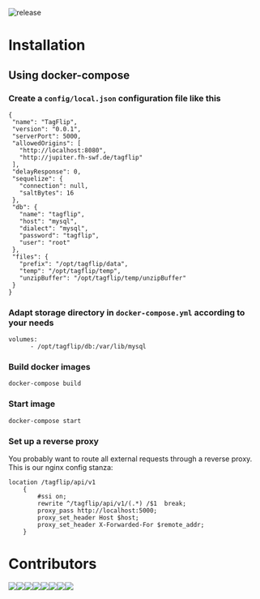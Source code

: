 ![release](https://github.com/fhswf/tagflip-backend/workflows/release/badge.svg)

# Installation

## Using docker-compose

### Create a `config/local.json` configuration file like this
 ```
{
  "name": "TagFlip",
  "version": "0.0.1",
  "serverPort": 5000,
  "allowedOrigins": [
    "http://localhost:8080",
    "http://jupiter.fh-swf.de/tagflip"
  ],
  "delayResponse": 0,
  "sequelize": {
    "connection": null,
    "saltBytes": 16
  },
  "db": {
    "name": "tagflip",
    "host": "mysql",
    "dialect": "mysql",
    "password": "tagflip",
    "user": "root"
  },
  "files": {
    "prefix": "/opt/tagflip/data",
    "temp": "/opt/tagflip/temp",
    "unzipBuffer": "/opt/tagflip/temp/unzipBuffer"
  }
}
 ```

### Adapt storage directory in `docker-compose.yml` according to your needs
```
volumes:
      - /opt/tagflip/db:/var/lib/mysql
```

### Build docker images

 `docker-compose build`

### Start image

 `docker-compose start` 

### Set up a reverse proxy
You probably want to route all external requests through a reverse proxy. This is our nginx config stanza:
```
location /tagflip/api/v1
	{
		#ssi on;
		rewrite ^/tagflip/api/v1/(.*) /$1  break;
		proxy_pass http://localhost:5000;
		proxy_set_header Host $host;
    	proxy_set_header X-Forwarded-For $remote_addr;
	}
```

# Contributors
[![](https://sourcerer.io/fame/cgawron/fhswf/tagflip-backend/images/0)](https://sourcerer.io/fame/cgawron/fhswf/tagflip-backend/links/0)[![](https://sourcerer.io/fame/cgawron/fhswf/tagflip-backend/images/1)](https://sourcerer.io/fame/cgawron/fhswf/tagflip-backend/links/1)[![](https://sourcerer.io/fame/cgawron/fhswf/tagflip-backend/images/2)](https://sourcerer.io/fame/cgawron/fhswf/tagflip-backend/links/2)[![](https://sourcerer.io/fame/cgawron/fhswf/tagflip-backend/images/3)](https://sourcerer.io/fame/cgawron/fhswf/tagflip-backend/links/3)[![](https://sourcerer.io/fame/cgawron/fhswf/tagflip-backend/images/4)](https://sourcerer.io/fame/cgawron/fhswf/tagflip-backend/links/4)[![](https://sourcerer.io/fame/cgawron/fhswf/tagflip-backend/images/5)](https://sourcerer.io/fame/cgawron/fhswf/tagflip-backend/links/5)[![](https://sourcerer.io/fame/cgawron/fhswf/tagflip-backend/images/6)](https://sourcerer.io/fame/cgawron/fhswf/tagflip-backend/links/6)[![](https://sourcerer.io/fame/cgawron/fhswf/tagflip-backend/images/7)](https://sourcerer.io/fame/cgawron/fhswf/tagflip-backend/links/7)
